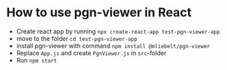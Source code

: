 # How to use pgn-viewer in React

* Create react app by running  `npx create-react-app test-pgn-viewer-app`
* move to the folder `cd test-pgn-viewer-app`
* install pgn-viewer with command `npm install @mliebelt/pgn-viewer`
* Replace `App.js` and create `PgnViewer.js` in `src`-folder
* Run `npm start`
